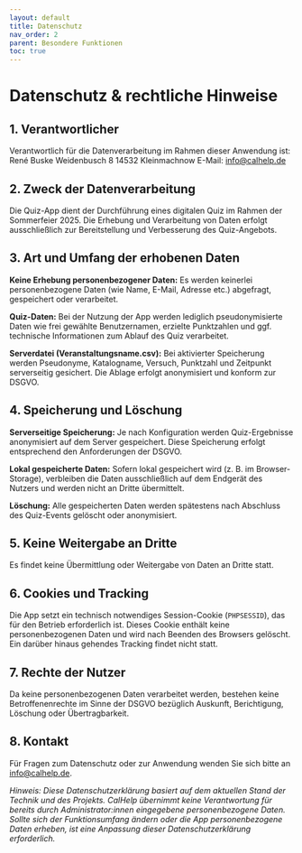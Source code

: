 ```yaml
---
layout: default
title: Datenschutz
nav_order: 2
parent: Besondere Funktionen
toc: true
---
```


# Datenschutz & rechtliche Hinweise

## 1. Verantwortlicher

Verantwortlich für die Datenverarbeitung im Rahmen dieser Anwendung ist:
René Buske
Weidenbusch 8
14532 Kleinmachnow
E-Mail: [info@calhelp.de](mailto:info@calhelp.de)

## 2. Zweck der Datenverarbeitung

Die Quiz-App dient der Durchführung eines digitalen Quiz im Rahmen der Sommerfeier 2025. Die Erhebung und Verarbeitung von Daten erfolgt ausschließlich zur Bereitstellung und Verbesserung des Quiz-Angebots.

## 3. Art und Umfang der erhobenen Daten

**Keine Erhebung personenbezogener Daten:** Es werden keinerlei personenbezogene Daten (wie Name, E-Mail, Adresse etc.) abgefragt, gespeichert oder verarbeitet.

**Quiz-Daten:** Bei der Nutzung der App werden lediglich pseudonymisierte Daten wie frei gewählte Benutzernamen, erzielte Punktzahlen und ggf. technische Informationen zum Ablauf des Quiz verarbeitet.

**Serverdatei (Veranstaltungsname.csv):** Bei aktivierter Speicherung werden Pseudonyme, Katalogname, Versuch, Punktzahl und Zeitpunkt serverseitig gesichert. Die Ablage erfolgt anonymisiert und konform zur DSGVO.

## 4. Speicherung und Löschung

**Serverseitige Speicherung:** Je nach Konfiguration werden Quiz-Ergebnisse anonymisiert auf dem Server gespeichert. Diese Speicherung erfolgt entsprechend den Anforderungen der DSGVO.

**Lokal gespeicherte Daten:** Sofern lokal gespeichert wird (z. B. im Browser-Storage), verbleiben die Daten ausschließlich auf dem Endgerät des Nutzers und werden nicht an Dritte übermittelt.

**Löschung:** Alle gespeicherten Daten werden spätestens nach Abschluss des Quiz-Events gelöscht oder anonymisiert.

## 5. Keine Weitergabe an Dritte

Es findet keine Übermittlung oder Weitergabe von Daten an Dritte statt.

## 6. Cookies und Tracking

Die App setzt ein technisch notwendiges Session-Cookie (`PHPSESSID`), das für den Betrieb erforderlich ist. Dieses Cookie enthält keine personenbezogenen Daten und wird nach Beenden des Browsers gelöscht. Ein darüber hinaus gehendes Tracking findet nicht statt.

## 7. Rechte der Nutzer

Da keine personenbezogenen Daten verarbeitet werden, bestehen keine Betroffenenrechte im Sinne der DSGVO bezüglich Auskunft, Berichtigung, Löschung oder Übertragbarkeit.

## 8. Kontakt

Für Fragen zum Datenschutz oder zur Anwendung wenden Sie sich bitte an [info@calhelp.de](mailto:info@calhelp.de).

*Hinweis: Diese Datenschutzerklärung basiert auf dem aktuellen Stand der Technik und des Projekts. CalHelp übernimmt keine Verantwortung für bereits durch Administrator:innen eingegebene personenbezogene Daten. Sollte sich der Funktionsumfang ändern oder die App personenbezogene Daten erheben, ist eine Anpassung dieser Datenschutzerklärung erforderlich.*

